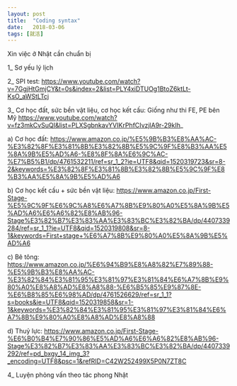 ```yaml
---
layout: post
title:  "Coding syntax"
date:   2018-03-06
tags: [就活]
---
```


Xin việc ở Nhật cần chuẩn bị

1_ Sơ yếu lý lịch

2_ SPI test:
https://www.youtube.com/watch?v=7GgjHtGmjCY&t=0s&index=2&list=PLY4xiDTUOg1BtoZ6ktLt-KsO_aWStLTcj

3_ Cơ học đất, sức bền vật liệu, cơ học kết cấu: Giống như thi FE, PE bên Mỹ
https://www.youtube.com/watch?v=fz3mkCvSuQI&list=PLXSgbnkavYVIKrPhfCIvzjlA9r-29kIh_

a) Cơ học đất:
https://www.amazon.co.jp/%E5%9B%B3%E8%AA%AC-%E3%82%8F%E3%81%8B%E3%82%8B%E5%9C%9F%E8%B3%AA%E5%8A%9B%E5%AD%A6-%E8%8F%8A%E6%9C%AC-%E7%B5%B1/dp/4761532211/ref=sr_1_2?ie=UTF8&qid=1520319723&sr=8-2&keywords=%E3%82%8F%E3%81%8B%E3%82%8B%E5%9C%9F%E8%B3%AA%E5%8A%9B%E5%AD%A6

b) Cơ học kết cấu + sức bền vật liệu:
https://www.amazon.co.jp/First-Stage-%E5%9C%9F%E6%9C%A8%E6%A7%8B%E9%80%A0%E5%8A%9B%E5%AD%A6%E6%A6%82%E8%AB%96-Stage%E3%82%B7%E3%83%AA%E3%83%BC%E3%82%BA/dp/4407339284/ref=sr_1_1?ie=UTF8&qid=1520319808&sr=8-1&keywords=First+stage+%E6%A7%8B%E9%80%A0%E5%8A%9B%E5%AD%A6

c) Bê tông:
https://www.amazon.co.jp/%E6%94%B9%E8%A8%82%E7%89%88-%E5%9B%B3%E8%AA%AC-%E3%82%84%E3%81%95%E3%81%97%E3%81%84%E6%A7%8B%E9%80%A0%E8%A8%AD%E8%A8%88-%E6%B5%85%E9%87%8E-%E6%B8%85%E6%98%AD/dp/4761526629/ref=sr_1_1?s=books&ie=UTF8&qid=1520319858&sr=1-1&keywords=%E3%82%84%E3%81%95%E3%81%97%E3%81%84%E6%A7%8B%E9%80%A0%E8%A8%AD%E8%A8%88

d) Thuỷ lực:
https://www.amazon.co.jp/First-Stage-%E6%B0%B4%E7%90%86%E5%AD%A6%E6%A6%82%E8%AB%96-Stage%E3%82%B7%E3%83%AA%E3%83%BC%E3%82%BA/dp/4407339292/ref=pd_bxgy_14_img_3?_encoding=UTF8&psc=1&refRID=C42W252499X5P0N7ZT8C

4_ Luyện phỏng vấn theo tác phong Nhật
